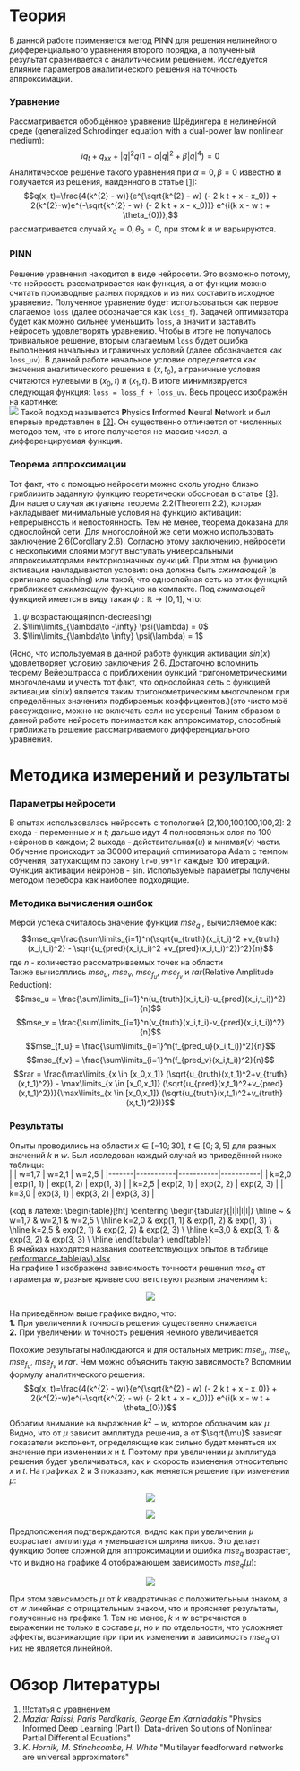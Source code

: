 # Теория  
В данной работе применяется метод PINN для решения нелинейного дифференциального уравнения второго порядка, а полученный результат сравнивается с аналитическим решением. Исследуется влияние параметров аналитического решения на точность аппроксимации.
### Уравнение
Рассматривается обобщённое уравнение Шрёдингера в нелинейной среде (generalized Schrodinger equation with a dual-power law nonlinear medium):
$$iq_t + q_{xx} + |q|^2 q (1 - \alpha |q|^2 + \beta |q|^4) = 0$$
Аналитическое решение такого уравнения при $\alpha = 0, \beta = 0$ известно и получается из решения, найденного в статье [[1]](#обзор-литературы):
$$q(x, t)=\frac{4(k^{2} - w)}{e^{\sqrt{k^{2} - w} (- 2 k t + x - x_0)} + 2(k^{2}-w)e^{-\sqrt{k^{2} - w} (- 2 k t + x - x_0)}} e^{i(k x - w t + \theta_{0})},$$
рассматривается  случай $x_0 = 0, \theta_{0} = 0$, при этом $k$ и $w$ варьируются.  
### PINN
Решение уравнения находится в виде нейросети. Это возможно потому, что нейросеть рассматривается как функция, а от функции можно считать производные разных порядков и из них составить исходное уравнение. Полученное уравнение будет использоваться как первое слагаемое `loss` (далее обозначается как `loss_f`). Задачей оптимизатора будет как можно сильнее уменьшить `loss`, а значит и заставить нейросеть удовлетворять уравнению. Чтобы в итоге не получалось тривиальное решение, вторым слагаемым `loss` будет ошибка выполнения начальных и граничных условий (далее обозначается как `loss_uv`). В данной работе начальное условие определяется как значения аналитического решения в $(x,t_0)$, а граничные условия считаются нулевыми в $(x_0,t)$ и $(x_1,t)$. В итоге минимизируется следующая функция: `loss = loss_f + loss_uv`. Весь процесс изображён на картинке:  
<img src="https://github.com/mikhakuv/PINNs_Accuracy_Variation/blob/main/pictures/illustration.png">
Такой подход называется **P**hysics **I**nformed **N**eural **N**etwork и был впервые представлен в [[2]](#обзор-литературы). Он существенно отличается от численных методов тем, что в итоге получается не массив чисел, а дифференцируемая функция.  
### Теорема аппроксимации
Тот факт, что с помощью нейросети можно сколь угодно близко приблизить заданную функцию теоретически обоснован в статье [[3]](#обзор-литературы). Для нашего случая актуальна теорема 2.2(Theorem 2.2), которая накладывает минимальные условия на функцию активации: непрерывность и непостоянность. Тем не менее, теорема доказана для однослойной сети. Для многослойной же сети можно использовать заключение 2.6(Corollary 2.6).
Согласно этому заключению, нейросети с несколькими слоями могут выступать универсальными аппроксиматорами векторнозначных функций. При этом на функцию активации накладываются условия: она должна быть *сжимающей* (в оригинале squashing) или такой, что однослойная сеть из этих функций приближает *сжимающую* функцию на компакте. Под *сжимающей* функцией имеется в виду такая $\psi: \mathbb{R} \rightarrow [0,1]$, что:  
1) $\psi$ возрастающая(non-decreasing)
2) $\lim\limits_{\lambda\to -\infty} \psi(\lambda) = 0$
3) $\lim\limits_{\lambda\to \infty} \psi(\lambda) = 1$

(Ясно, что используемая в данной работе функция активации $sin(x)$ удовлетворяет условию заключения 2.6. Достаточно вспомнить теорему Вейерштрасса о приближении функций тригонометрическими многочленами и учесть тот факт, что однослойная сеть с функцией активации $sin(x)$ является таким тригонометрическим многочленом при определённых значениях подбираемых коэффициентов.)(это чисто моё рассуждение, можно не включать если не уверены) 
Таким образом в данной работе нейросеть понимается как аппроксиматор, способный приближать решение рассматриваемого дифференциального уравнения.
# Методика измерений и результаты  
### Параметры нейросети
В опытах использовалась нейросеть с топологией [2,100,100,100,100,2]: 2 входа - переменные $x$ и $t$; дальше идут 4 полносвязных слоя по 100 нейронов в каждом; 2 выхода - действительная($u$) и мнимая($v$) части. Обучение происходит за 30000 итераций оптимизатора Adam с темпом обучения, затухающим по закону `lr=0,99*lr` каждые 100 итераций. Функция активации нейронов - sin. Используемые параметры получены методом перебора как наиболее подходящие.
### Методика вычисления ошибок
Мерой успеха считалось значение функции $mse_q$ , вычисляемое как: $$mse_q=\frac{\sum\limits_{i=1}^n(\sqrt{u_{truth}(x_i,t_i)^2 +v_{truth}(x_i,t_i)^2} - \sqrt{u_{pred}(x_i,t_i)^2 +v_{pred}(x_i,t_i)^2})^2}{n}$$ где $n$ - количество рассматриваемых точек на области  
Также вычислялись $mse_u$, $mse_v$, $mse_{f_u}$, $mse_{f_v}$ и $rar$(Relative Amplitude Reduction):
$$mse_u = \frac{\sum\limits_{i=1}^n(u_{truth}(x_i,t_i)-u_{pred}(x_i,t_i))^2}{n}$$
$$mse_v = \frac{\sum\limits_{i=1}^n(v_{truth}(x_i,t_i)-v_{pred}(x_i,t_i))^2}{n}$$
$$mse_{f_u} = \frac{\sum\limits_{i=1}^n(f_{pred_u}(x_i,t_i))^2}{n}$$
$$mse_{f_v} = \frac{\sum\limits_{i=1}^n(f_{pred_v}(x_i,t_i))^2}{n}$$
$$rar = \frac{\max\limits_{x \in [x_0,x_1]} (\sqrt{u_{truth}(x,t_1)^2+v_{truth}(x,t_1)^2}) - \max\limits_{x \in [x_0,x_1]} (\sqrt{u_{pred}(x,t_1)^2+v_{pred}(x,t_1)^2})}{\max\limits_{x \in [x_0,x_1]} (\sqrt{u_{truth}(x,t_1)^2+v_{truth}(x,t_1)^2})}$$
### Результаты
Опыты проводились на области $x \in [-10;30]$, $t \in [0;3,5]$ для разных значений $k$ и $w$. Был исследован каждый случай из приведённой ниже таблицы:  
|       | w=1,7     | w=2,1     | w=2,5     |
|-------|-----------|-----------|-----------|
| k=2,0 | exp(1, 1) | exp(1, 2) | exp(1, 3) |
| k=2,5 | exp(2, 1) | exp(2, 2) | exp(2, 3) |
| k=3,0 | exp(3, 1) | exp(3, 2) | exp(3, 3) |  

(код в латехе: \begin{table}[!ht]
    \centering
    \begin{tabular}{|l|l|l|l|}
    \hline
        ~ & w=1,7 & w=2,1 & w=2,5 \\ \hline
        k=2,0 & exp(1, 1) & exp(1, 2) & exp(1, 3) \\ \hline
        k=2,5 & exp(2, 1) & exp(2, 2) & exp(2, 3) \\ \hline
        k=3,0 & exp(3, 1) & exp(3, 2) & exp(3, 3) \\ \hline
    \end{tabular}
\end{table})  
В ячейках находятся названия соответствующих опытов в таблице [performance_table(av).xlsx](https://github.com/mikhakuv/PINNs_Accuracy_Variation/blob/main/statistics/performance_table(av).xlsx)  
На графике 1 изображена зависимость точности решения $mse_q$ от параметра $w$, разные кривые соответствуют разным значениям $k$:  

<p align="center"><img src="https://github.com/mikhakuv/PINNs_Accuracy_Variation/blob/main/pictures/results_chart1.PNG"></p>  

На приведённом выше графике видно, что:  
**1.** При увеличении $k$ точность решения существенно снижается  
**2.** При увеличении $w$ точность решения немного увеличивается  

Похожие результаты наблюдаются и для остальных метрик: $mse_u$, $mse_v$, $mse_{f_u}$, $mse_{f_v}$ и $rar$. Чем можно объяснить такую зависимость?
Вспомним формулу аналитического решения: $$q(x, t)=\frac{4(k^{2} - w)}{e^{\sqrt{k^{2} - w} (- 2 k t + x - x_0)} + 2(k^{2}-w)e^{-\sqrt{k^{2} - w} (- 2 k t + x - x_0)}} e^{i(k x - w t + \theta_{0})}$$
Обратим внимание на выражение $k^2-w$, которое обозначим как $\mu$. Видно, что от $\mu$ зависит амплитуда решения, а от $\sqrt{\mu}$ зависят показатели экспонент, определяющие как сильно будет меняться их значение при изменении $x$ и $t$. Поэтому при увеличении $\mu$ амплитуда решения будет увеличиваться, как и скорость изменения относительно $x$ и $t$.
На графиках 2 и 3 показано, как меняется решение при изменении $\mu$:

<p align="center"><img src="https://github.com/mikhakuv/PINNs_Accuracy_Variation/blob/main/pictures/results_chart2.PNG"></p>  

<p align="center"><img src="https://github.com/mikhakuv/PINNs_Accuracy_Variation/blob/main/pictures/results_chart3.PNG"></p>  

Предположения подтверждаются, видно как при увеличении $\mu$ возрастает амплитуда и уменьшается ширина пиков. Это делает функцию более сложной для аппроксимации и ошибка $mse_q$ возрастает, что и видно на графике 4 отображающем зависимость $mse_q(\mu)$:  

<p align="center"><img src="https://github.com/mikhakuv/PINNs_Accuracy_Variation/blob/main/pictures/results_chart4.PNG"></p>  

При этом зависимость $\mu$ от $k$ квадратичная с положительным знаком, а от $w$ линейная с отрицательным знаком, что и проясняет результаты, полученные на графике 1. 
Тем не менее, $k$ и $w$ встречаются в выражении не только в составе $\mu$, но и по отдельности, что усложняет эффекты, возникающие при при их изменении и зависимость $mse_q$ от них не является линейной.  
# Обзор Литературы  
1. !!!статья с уравнением
2. *Maziar Raissi, Paris Perdikaris, George Em Karniadakis* "Physics Informed Deep Learning (Part I): Data-driven Solutions of Nonlinear Partial Differential Equations"
3. *K. Hornik, M. Stinchcombe, H. White* "Multilayer feedforward networks are universal approximators"
